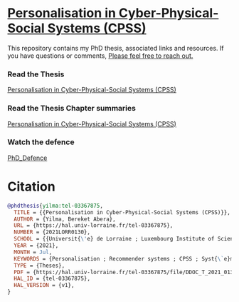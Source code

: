 # [Personalisation in Cyber-Physical-Social Systems (CPSS)](https://bekyilma.github.io/PhD_thesis/)

This repository contains my PhD thesis, associated links and resources. If you have questions or comments, [Please feel free to reach out.](https://github.com/Bekyilma)

### Read the Thesis 

[Personalisation in Cyber-Physical-Social Systems (CPSS)](https://hal.univ-lorraine.fr/tel-03367875)

### Read the Thesis Chapter summaries 

[Personalisation in Cyber-Physical-Social Systems (CPSS)](https://bekyilma.github.io/PhD_thesis/)

### Watch the defence

[PhD_Defence](https://drive.google.com/file/d/1ufDLcolmCOJK96aBaHhMglVQOfQwZH3A/view?usp=sharing) 


Citation
========
```bibtex
@phdthesis{yilma:tel-03367875,
  TITLE = {{Personalisation in Cyber-Physical-Social Systems (CPSS)}},
  AUTHOR = {Yilma, Bereket Abera},
  URL = {https://hal.univ-lorraine.fr/tel-03367875},
  NUMBER = {2021LORR0130},
  SCHOOL = {{Universit{\'e} de Lorraine ; Luxembourg Institute of Science and Technology}},
  YEAR = {2021},
  MONTH = Jul,
  KEYWORDS = {Personalisation ; Recommender systems ; CPSS ; Syst{\`e}mes de recommandations ; Personalisation ; CPSS},
  TYPE = {Theses},
  PDF = {https://hal.univ-lorraine.fr/tel-03367875/file/DDOC_T_2021_0130_YILMA.pdf},
  HAL_ID = {tel-03367875},
  HAL_VERSION = {v1},
}
```
